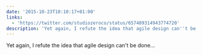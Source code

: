 ```yaml
---
date: '2015-10-23T10:10:17+01:00'
links:
  - 'https://twitter.com/studiozeroco/status/657489314943774720'
description: 'Yet again, I refute the idea that agile design can''t be done... '
---
```

Yet again, I refute the idea that agile design can't be done... 
